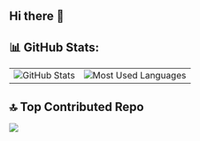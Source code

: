 ## Hi there 👋

<!--
**desillusion/desillusion** is a ✨ _special_ ✨ repository because its `README.md` (this file) appears on your GitHub profile.

Here are some ideas to get you started:

- 🔭 I’m currently working on ...
- 🌱 I’m currently learning ...
- 👯 I’m looking to collaborate on ...
- 🤔 I’m looking for help with ...
- 💬 Ask me about ...
- 📫 How to reach me: ...
- 😄 Pronouns: ...
- ⚡ Fun fact: ...
-->

## 📊 GitHub Stats:
<table>
  <tr>
    <td>
      <img src="https://github-readme-stats.vercel.app/api?username=desillusion&theme=nord&hide_border=false&include_all_commits=true&count_private=true" alt="GitHub Stats"/>
    </td>
    <td>
      <img src="https://github-readme-stats.vercel.app/api/top-langs/?username=desillusion&theme=nord&hide_border=false&include_all_commits=true&count_private=true&layout=compact" alt="Most Used Languages"/>
    </td>
  </tr>
</table>

## 🔝 Top Contributed Repo
![](https://github-contributor-stats.vercel.app/api?username=desillusion&limit=5&theme=dark&combine_all_yearly_contributions=true&count_private=true)
